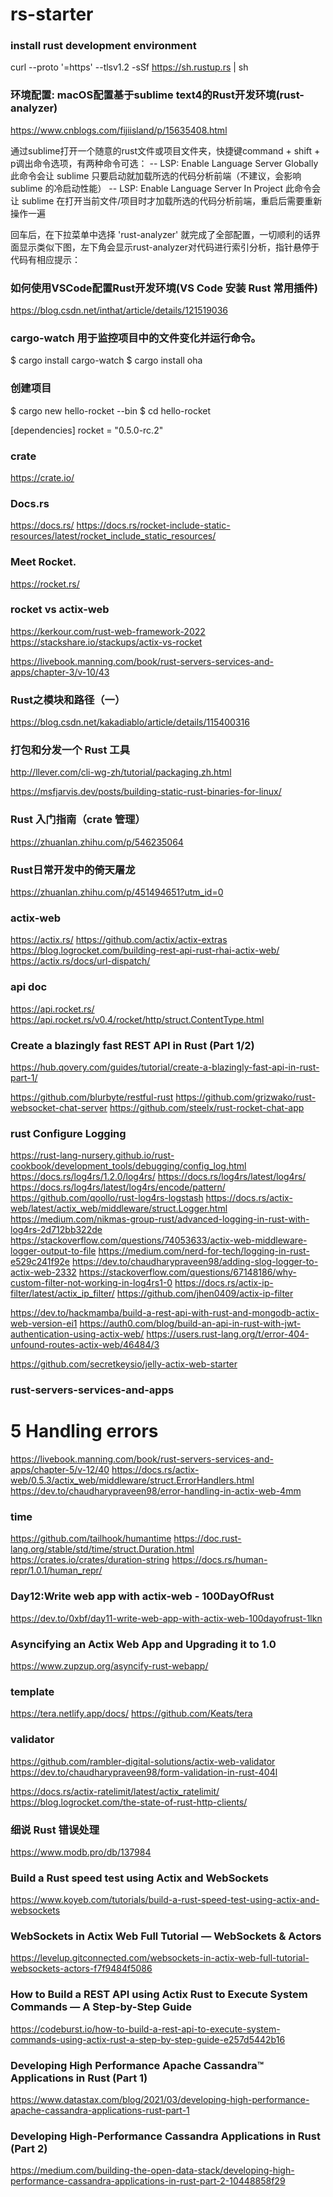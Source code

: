 ﻿# rs-starter

### install rust development environment
curl --proto '=https' --tlsv1.2 -sSf https://sh.rustup.rs | sh

### 环境配置: macOS配置基于sublime text4的Rust开发环境(rust-analyzer)
https://www.cnblogs.com/fijiisland/p/15635408.html

通过sublime打开一个随意的rust文件或项目文件夹，快捷键command + shift + p调出命令选项，有两种命令可选：
	-- LSP: Enable Language Server Globally 此命令会让 sublime 只要启动就加载所选的代码分析前端（不建议，会影响 sublime 的冷启动性能）
	-- LSP: Enable Language Server In Project 此命令会让 sublime 在打开当前文件/项目时才加载所选的代码分析前端，重启后需要重新操作一遍

回车后，在下拉菜单中选择 'rust-analyzer' 就完成了全部配置，一切顺利的话界面显示类似下图，左下角会显示rust-analyzer对代码进行索引分析，指针悬停于代码有相应提示：

### 如何使用VSCode配置Rust开发环境(VS Code 安装 Rust 常用插件)
https://blog.csdn.net/inthat/article/details/121519036

### cargo-watch 用于监控项目中的文件变化并运行命令。
$ cargo install cargo-watch
$ cargo install oha


### 创建项目
$ cargo new hello-rocket --bin
$ cd hello-rocket

[dependencies]
rocket = "0.5.0-rc.2"


### crate
https://crate.io/

### Docs.rs
https://docs.rs/
https://docs.rs/rocket-include-static-resources/latest/rocket_include_static_resources/

### Meet Rocket.
https://rocket.rs/

### rocket vs actix-web
https://kerkour.com/rust-web-framework-2022
https://stackshare.io/stackups/actix-vs-rocket

https://livebook.manning.com/book/rust-servers-services-and-apps/chapter-3/v-10/43

### Rust之模块和路径（一）
https://blog.csdn.net/kakadiablo/article/details/115400316

### 打包和分发一个 Rust 工具
http://llever.com/cli-wg-zh/tutorial/packaging.zh.html

https://msfjarvis.dev/posts/building-static-rust-binaries-for-linux/

### Rust 入门指南（crate 管理）
https://zhuanlan.zhihu.com/p/546235064

### Rust日常开发中的倚天屠龙
https://zhuanlan.zhihu.com/p/451494651?utm_id=0

### actix-web
https://actix.rs/
https://github.com/actix/actix-extras
https://blog.logrocket.com/building-rest-api-rust-rhai-actix-web/
https://actix.rs/docs/url-dispatch/

### api doc
https://api.rocket.rs/
https://api.rocket.rs/v0.4/rocket/http/struct.ContentType.html

### Create a blazingly fast REST API in Rust (Part 1/2)
https://hub.qovery.com/guides/tutorial/create-a-blazingly-fast-api-in-rust-part-1/

https://github.com/blurbyte/restful-rust
https://github.com/grizwako/rust-websocket-chat-server
https://github.com/steelx/rust-rocket-chat-app


### rust Configure Logging
https://rust-lang-nursery.github.io/rust-cookbook/development_tools/debugging/config_log.html
https://docs.rs/log4rs/1.2.0/log4rs/
https://docs.rs/log4rs/latest/log4rs/
https://docs.rs/log4rs/latest/log4rs/encode/pattern/
https://github.com/qoollo/rust-log4rs-logstash
https://docs.rs/actix-web/latest/actix_web/middleware/struct.Logger.html
https://medium.com/nikmas-group-rust/advanced-logging-in-rust-with-log4rs-2d712bb322de
https://stackoverflow.com/questions/74053633/actix-web-middleware-logger-output-to-file
https://medium.com/nerd-for-tech/logging-in-rust-e529c241f92e
https://dev.to/chaudharypraveen98/adding-slog-logger-to-actix-web-2332
https://stackoverflow.com/questions/67148186/why-custom-filter-not-working-in-log4rs1-0
https://docs.rs/actix-ip-filter/latest/actix_ip_filter/
https://github.com/jhen0409/actix-ip-filter

https://dev.to/hackmamba/build-a-rest-api-with-rust-and-mongodb-actix-web-version-ei1
https://auth0.com/blog/build-an-api-in-rust-with-jwt-authentication-using-actix-web/
https://users.rust-lang.org/t/error-404-unfound-routes-actix-web/46484/3

https://github.com/secretkeysio/jelly-actix-web-starter

### rust-servers-services-and-apps
# 5 Handling errors
https://livebook.manning.com/book/rust-servers-services-and-apps/chapter-5/v-12/40
https://docs.rs/actix-web/0.5.3/actix_web/middleware/struct.ErrorHandlers.html
https://dev.to/chaudharypraveen98/error-handling-in-actix-web-4mm

### time
https://github.com/tailhook/humantime
https://doc.rust-lang.org/stable/std/time/struct.Duration.html
https://crates.io/crates/duration-string
https://docs.rs/human-repr/1.0.1/human_repr/

### Day12:Write web app with actix-web - 100DayOfRust
https://dev.to/0xbf/day11-write-web-app-with-actix-web-100dayofrust-1lkn

### Asyncifying an Actix Web App and Upgrading it to 1.0
https://www.zupzup.org/asyncify-rust-webapp/

### template
https://tera.netlify.app/docs/
https://github.com/Keats/tera

### validator
https://github.com/rambler-digital-solutions/actix-web-validator
https://dev.to/chaudharypraveen98/form-validation-in-rust-404l

https://docs.rs/actix-ratelimit/latest/actix_ratelimit/
https://blog.logrocket.com/the-state-of-rust-http-clients/

### 细说 Rust 错误处理
https://www.modb.pro/db/137984

### Build a Rust speed test using Actix and WebSockets
https://www.koyeb.com/tutorials/build-a-rust-speed-test-using-actix-and-websockets

### WebSockets in Actix Web Full Tutorial — WebSockets & Actors
https://levelup.gitconnected.com/websockets-in-actix-web-full-tutorial-websockets-actors-f7f9484f5086

### How to Build a REST API using Actix Rust to Execute System Commands — A Step-by-Step Guide
https://codeburst.io/how-to-build-a-rest-api-to-execute-system-commands-using-actix-rust-a-step-by-step-guide-e257d5442b16

### Developing High Performance Apache Cassandra™ Applications in Rust (Part 1)
https://www.datastax.com/blog/2021/03/developing-high-performance-apache-cassandra-applications-rust-part-1

### Developing High-Performance Cassandra Applications in Rust (Part 2)
https://medium.com/building-the-open-data-stack/developing-high-performance-cassandra-applications-in-rust-part-2-10448858f29











